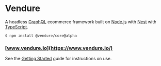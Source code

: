 # Vendure

A headless [GraphQL](https://graphql.org/) ecommerce framework built on [Node.js](https://nodejs.org) with [Nest](https://nestjs.com/) with [TypeScript](http://www.typescriptlang.org/).

```bash
$ npm install @vendure/core@alpha
```

### [www.vendure.io](https://www.vendure.io/)

See the [Getting Started](https://www.vendure.io/docs/getting-started/) guide for instructions on use.
